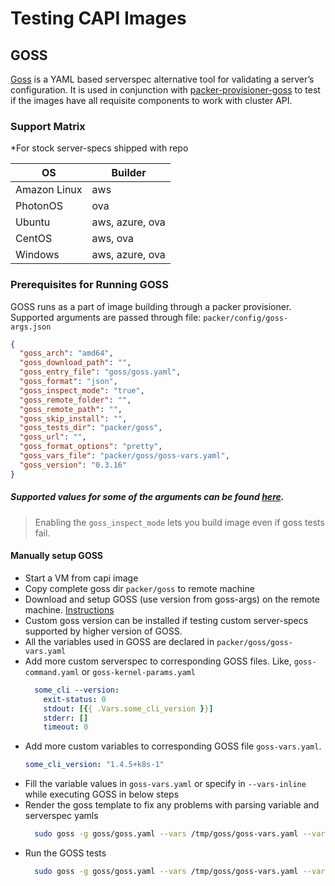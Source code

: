 # Testing CAPI Images

## GOSS

[Goss](https://github.com/aelsabbahy/goss) is a YAML based serverspec alternative
tool for validating a server’s configuration. It is used in conjunction with 
[packer-provisioner-goss](https://github.com/YaleUniversity/packer-provisioner-goss/releases)
to test if the images have all requisite components to work with cluster API.

### Support Matrix 
*For stock server-specs shipped with repo

| OS | Builder | 
|----|---------|
| Amazon Linux | aws
| PhotonOS | ova
| Ubuntu | aws, azure, ova
| CentOS | aws, ova 
| Windows | aws, azure, ova


### Prerequisites for Running GOSS
GOSS runs as a part of image building through a packer provisioner.
Supported arguments are passed through file: `packer/config/goss-args.json`
```json
{
  "goss_arch": "amd64",
  "goss_download_path": "",
  "goss_entry_file": "goss/goss.yaml",
  "goss_format": "json",
  "goss_inspect_mode": "true",
  "goss_remote_folder": "",
  "goss_remote_path": "",
  "goss_skip_install": "",
  "goss_tests_dir": "packer/goss",
  "goss_url": "",
  "goss_format_options": "pretty",
  "goss_vars_file": "packer/goss/goss-vars.yaml",
  "goss_version": "0.3.16"
}
```
##### Supported values for some of the arguments can be found [here](https://github.com/aelsabbahy/goss).
> Enabling the `goss_inspect_mode` lets you build image even if goss tests fail.

#### Manually setup GOSS
- Start a VM from capi image
- Copy complete goss dir `packer/goss` to remote machine
- Download and setup GOSS (use version from goss-args) on the remote machine. [Instructions](https://github.com/aelsabbahy/goss#latest) 
- Custom goss version can be installed if testing custom server-specs supported by higher version of GOSS.
- All the variables used in GOSS are declared in `packer/goss/goss-vars.yaml`
- Add more custom serverspec to corresponding GOSS files. Like, `goss-command.yaml` or `goss-kernel-params.yaml`
    ```yaml
      some_cli --version:
        exit-status: 0
        stdout: [{{ .Vars.some_cli_version }}]
        stderr: []
        timeout: 0
    ```
- Add more custom variables to corresponding GOSS file `goss-vars.yaml`.
    ```yaml
    some_cli_version: "1.4.5+k8s-1"
    ```
- Fill the variable values in `goss-vars.yaml` or specify in `--vars-inline` while executing GOSS in below steps
- Render the goss template to fix any problems with parsing variable and serverspec yamls
  ```bash
    sudo goss -g goss/goss.yaml --vars /tmp/goss/goss-vars.yaml --vars-inline '{"ARCH":"amd64","OS":"Ubuntu","PROVIDER":"aws", some_cli_version":"1.3.4"}' render
  ```     
- Run the GOSS tests  
  ```bash
    sudo goss -g goss/goss.yaml --vars /tmp/goss/goss-vars.yaml --vars-inline '{"ARCH":"amd64","OS":"Ubuntu","PROVIDER":"aws", some_cli_version":"1.3.4"}' validate --retry-timeout 0s --sleep 1s -f json -o pretty
  ```
